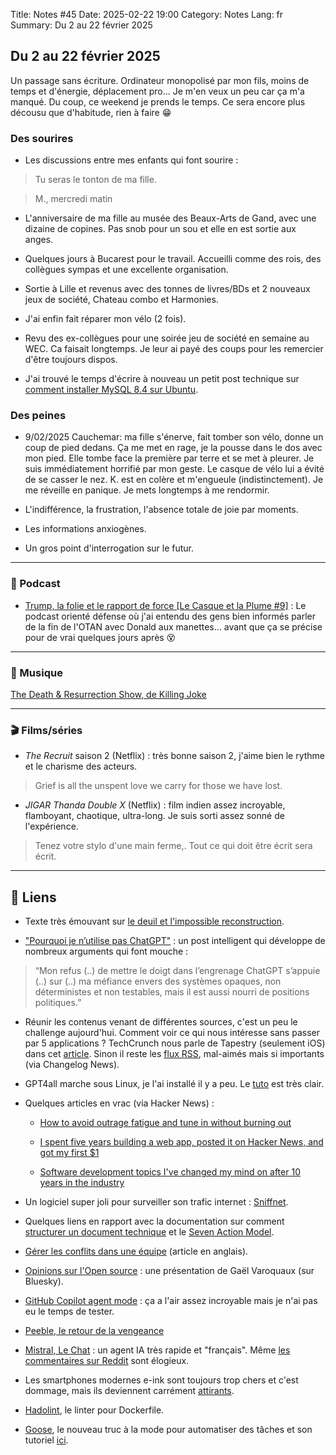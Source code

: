 Title: Notes #45
Date: 2025-02-22 19:00
Category: Notes
Lang: fr
Summary: Du 2 au 22 février 2025

## Du 2 au 22 février 2025

Un passage sans écriture. Ordinateur monopolisé par mon fils, moins de temps et d'énergie, déplacement pro...
Je m'en veux un peu car ça m'a manqué. Du coup, ce weekend je prends le temps. Ce sera encore plus décousu que d'habitude, rien à faire 😁

### Des sourires

* Les discussions entre mes enfants qui font sourire :

> Tu seras le tonton de ma fille.

> M., mercredi matin

* L'anniversaire de ma fille au musée des Beaux-Arts de Gand, avec une dizaine de copines. Pas snob pour un sou et elle en est sortie aux anges.

* Quelques jours à Bucarest pour le travail. Accueilli comme des rois, des collègues sympas et une excellente organisation.

* Sortie à Lille et revenus avec des tonnes de livres/BDs et 2 nouveaux jeux de société, Chateau combo et Harmonies.

* J'ai enfin fait réparer mon vélo (2 fois).

* Revu des ex-collègues pour une soirée jeu de société en semaine au WEC. Ca faisait longtemps. Je leur ai payé des coups pour les remercier d'être toujours dispos.

* J'ai trouvé le temps d'écrire à nouveau un petit post technique sur [comment installer MySQL 8.4 sur Ubuntu]({filename}/articles/installing-mysql-on-ubuntu.md).

### Des peines

* 9/02/2025 Cauchemar: ma fille s'énerve, fait tomber son vélo, donne un coup de pied dedans. Ça me met en rage, je la pousse dans le dos avec mon pied. Elle tombe face la première par terre et se met à pleurer. Je suis immédiatement horrifié par mon geste. Le casque de vélo lui a évité de se casser le nez. K. est en colère et m'engueule (indistinctement). Je me réveille en panique. Je mets longtemps à me rendormir.

* L'indifférence, la frustration, l'absence totale de joie par moments.

* Les informations anxiogènes.

* Un gros point d'interrogation sur le futur.

---

### 🎤 Podcast

* [Trump, la folie et le rapport de force [Le Casque et la Plume #9]](https://lerubicon.org/collimateur-04-02-25/) : Le podcast orienté défense où j'ai entendu des gens bien informés parler de la fin de l'OTAN avec Donald aux manettes... avant que ça se précise pour de vrai quelques jours après 😵

---

### 🎵 Musique

[The Death & Resurrection Show, de Killing Joke](https://m.youtube.com/watch?v=YFtrq9vy9UM)

---

### 🎬 Films/séries

* _The Recruit_ saison 2 (Netflix) : très bonne saison 2, j'aime bien le rythme et le charisme des acteurs.

> Grief is all the unspent love we carry for those we have lost.

* _JIGAR Thanda Double X_ (Netflix) : film indien assez incroyable, flamboyant, chaotique, ultra-long. Je suis sorti assez sonné de l'expérience.

> Tenez votre stylo d'une main ferme,. Tout ce qui doit être écrit sera écrit.

---

## 🔗 Liens

* Texte très émouvant sur [le deuil et l'impossible reconstruction](https://bessstillman.substack.com/p/the-year-i-didnt-survive).

* ["Pourquoi je n’utilise pas ChatGPT"](https://academia.hypotheses.org/58766) : un post intelligent qui développe de nombreux arguments qui font mouche :

> “Mon refus (..) de mettre le doigt dans l’engrenage ChatGPT s’appuie (..) sur (..) ma méfiance envers des systèmes opaques, non déterministes et non testables, mais il est aussi nourri de positions politiques.”

* Réunir les contenus venant de différentes sources, c'est un peu le challenge aujourd'hui. Comment voir ce qui nous intéresse sans passer par 5 applications ? TechCrunch nous parle de Tapestry (seulement iOS) dans cet [article](https://techcrunch.com/2025/02/04/a-review-of-tapestry-an-app-powered-by-the-growing-open-web/). Sinon il reste les [flux RSS](https://www.johnwalker.nl/posts/escape-the-walled-garden-with-rss), mal-aimés mais si importants (via Changelog News).

* GPT4all marche sous Linux, je l'ai installé il y a peu. Le [tuto](https://docs.gpt4all.io/gpt4all_desktop/quickstart.html) est très clair.

* Quelques articles en vrac (via Hacker News) :

    * [How to avoid outrage fatigue and tune in without burning out](https://www.scientificamerican.com/podcast/episode/how-to-avoid-outrage-fatigue-and-tune-in-without-burning-out/)

    * [I spent five years building a web app, posted it on Hacker News, and got my first $1](https://codingcafe.jp/posts/signal-5yrs)

    * [Software development topics I've changed my mind on after 10 years in the industry](https://chriskiehl.com/article/thoughts-after-10-years)

* Un logiciel super joli pour surveiller son trafic internet : [Sniffnet](https://sniffnet.net/).

* Quelques liens en rapport avec la documentation sur comment [structurer un document technique](https://grantslatton.com/how-to-design-document) et le [Seven Action Model](https://passo.uno/seven-action-model/).

* [Gérer les conflits dans une équipe](https://leadership.garden/interpersonal-conflicts/) (article en anglais).

* [Opinions sur l'Open source](https://bsky.app/profile/gaelvaroquaux.bsky.social/post/3lhjwkuqcm223) : une présentation de Gaël Varoquaux (sur Bluesky).

* [GitHub Copilot agent mode](https://github.blog/news-insights/product-news/github-copilot-the-agent-awakens/) : ça a l'air assez incroyable mais je n'ai pas eu le temps de tester.

* [Peeble, le retour de la vengeance](https://ericmigi.com/blog/how-to-help-build-open-source-pebble-software)

* [Mistral, Le Chat](https://chat.mistral.ai/chat) : un agent IA très rapide et "français". Même [les commentaires sur Reddit](https://www.reddit.com/r/technology/comments/1ikkgrc/french_ai_startup_mistral_launches_le_chat_mobile/) sont élogieux.

* Les smartphones modernes e-ink sont toujours trop chers et c'est dommage, mais ils deviennent carrément [attirants](https://www.minimachines.net/actu/bigme-hibreak-pro-encre-numerique-132509).

* [Hadolint](https://blog.stephane-robert.info/docs/conteneurs/outils/hadolint/), le linter pour Dockerfile.

* [Goose](https://block.github.io/goose/), le nouveau truc à la mode pour automatiser des tâches et son tutoriel [ici](https://block.github.io/goose/docs/tutorials/fetch-mcp/).
